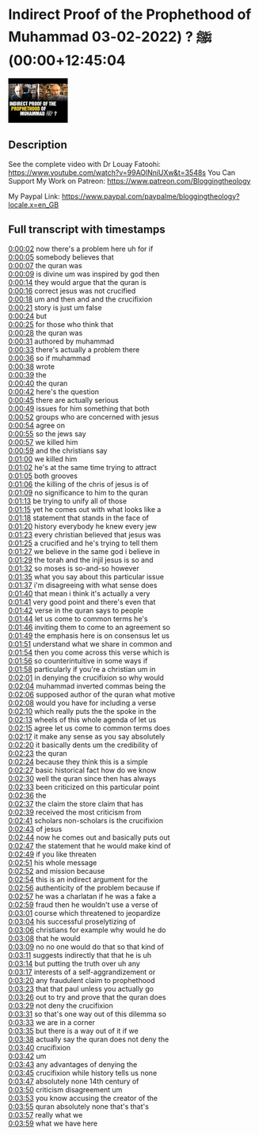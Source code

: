 # Indirect Proof of the Prophethood of Muhammad ﷺ ? (2022-02-03 12:45:04+00:00)

![alt Indirect Proof of the Prophethood of Muhammad ﷺ ?](FgAMysWHCvo.jpg "Indirect Proof of the Prophethood of Muhammad ﷺ ?")

## Description

See the complete video with Dr Louay Fatoohi: https://www.youtube.com/watch?v=99AOlNniUXw&t=3548s
You Can Support My Work on Patreon:
https://www.patreon.com/Bloggingtheology

My Paypal Link: 
https://www.paypal.com/paypalme/bloggingtheology?locale.x=en_GB



## Full transcript with timestamps

[0:00:02](https://youtu.be/FgAMysWHCvo?t=2) now there's a problem here uh for if  
[0:00:05](https://youtu.be/FgAMysWHCvo?t=5) somebody believes that  
[0:00:07](https://youtu.be/FgAMysWHCvo?t=7) the quran was  
[0:00:09](https://youtu.be/FgAMysWHCvo?t=9) is divine um was inspired by god then  
[0:00:14](https://youtu.be/FgAMysWHCvo?t=14) they would argue that the quran is  
[0:00:16](https://youtu.be/FgAMysWHCvo?t=16) correct jesus was not crucified  
[0:00:18](https://youtu.be/FgAMysWHCvo?t=18) um and then and and the crucifixion  
[0:00:21](https://youtu.be/FgAMysWHCvo?t=21) story is just um false  
[0:00:24](https://youtu.be/FgAMysWHCvo?t=24) but  
[0:00:25](https://youtu.be/FgAMysWHCvo?t=25) for those who think that  
[0:00:28](https://youtu.be/FgAMysWHCvo?t=28) the quran was  
[0:00:31](https://youtu.be/FgAMysWHCvo?t=31) authored by muhammad  
[0:00:33](https://youtu.be/FgAMysWHCvo?t=33) there's actually a problem there  
[0:00:36](https://youtu.be/FgAMysWHCvo?t=36) so if muhammad  
[0:00:38](https://youtu.be/FgAMysWHCvo?t=38) wrote  
[0:00:39](https://youtu.be/FgAMysWHCvo?t=39) the  
[0:00:40](https://youtu.be/FgAMysWHCvo?t=40) the quran  
[0:00:42](https://youtu.be/FgAMysWHCvo?t=42) here's the question  
[0:00:45](https://youtu.be/FgAMysWHCvo?t=45) there are actually serious  
[0:00:49](https://youtu.be/FgAMysWHCvo?t=49) issues for him something that both  
[0:00:52](https://youtu.be/FgAMysWHCvo?t=52) groups who are concerned with jesus  
[0:00:54](https://youtu.be/FgAMysWHCvo?t=54) agree on  
[0:00:55](https://youtu.be/FgAMysWHCvo?t=55) so the jews say  
[0:00:57](https://youtu.be/FgAMysWHCvo?t=57) we killed him  
[0:00:59](https://youtu.be/FgAMysWHCvo?t=59) and the christians say  
[0:01:00](https://youtu.be/FgAMysWHCvo?t=60) we killed him  
[0:01:02](https://youtu.be/FgAMysWHCvo?t=62) he's at the same time trying to attract  
[0:01:05](https://youtu.be/FgAMysWHCvo?t=65) both grooves  
[0:01:06](https://youtu.be/FgAMysWHCvo?t=66) the killing of the chris of jesus is of  
[0:01:09](https://youtu.be/FgAMysWHCvo?t=69) no significance to him to the quran  
[0:01:13](https://youtu.be/FgAMysWHCvo?t=73) be trying to unify all of those  
[0:01:15](https://youtu.be/FgAMysWHCvo?t=75) yet he comes out with what looks like a  
[0:01:18](https://youtu.be/FgAMysWHCvo?t=78) statement that stands in the face of  
[0:01:20](https://youtu.be/FgAMysWHCvo?t=80) history everybody he knew every jew  
[0:01:23](https://youtu.be/FgAMysWHCvo?t=83) every christian believed that jesus was  
[0:01:25](https://youtu.be/FgAMysWHCvo?t=85) a crucified and he's trying to tell them  
[0:01:27](https://youtu.be/FgAMysWHCvo?t=87) we believe in the same god i believe in  
[0:01:29](https://youtu.be/FgAMysWHCvo?t=89) the torah and the injil jesus is so and  
[0:01:32](https://youtu.be/FgAMysWHCvo?t=92) so moses is so-and-so however  
[0:01:35](https://youtu.be/FgAMysWHCvo?t=95) what you say about this particular issue  
[0:01:37](https://youtu.be/FgAMysWHCvo?t=97) i'm disagreeing with what sense does  
[0:01:40](https://youtu.be/FgAMysWHCvo?t=100) that mean i think it's actually a very  
[0:01:41](https://youtu.be/FgAMysWHCvo?t=101) very good point and there's even that  
[0:01:42](https://youtu.be/FgAMysWHCvo?t=102) verse in the quran says to people  
[0:01:44](https://youtu.be/FgAMysWHCvo?t=104) let us come to common terms he's  
[0:01:46](https://youtu.be/FgAMysWHCvo?t=106) inviting them to come to an agreement so  
[0:01:49](https://youtu.be/FgAMysWHCvo?t=109) the emphasis here is on consensus let us  
[0:01:51](https://youtu.be/FgAMysWHCvo?t=111) understand what we share in common and  
[0:01:54](https://youtu.be/FgAMysWHCvo?t=114) then you come across this verse which is  
[0:01:56](https://youtu.be/FgAMysWHCvo?t=116) so counterintuitive in some ways if  
[0:01:58](https://youtu.be/FgAMysWHCvo?t=118) particularly if you're a christian um in  
[0:02:01](https://youtu.be/FgAMysWHCvo?t=121) in denying the crucifixion so why would  
[0:02:04](https://youtu.be/FgAMysWHCvo?t=124) muhammad inverted commas being the  
[0:02:06](https://youtu.be/FgAMysWHCvo?t=126) supposed author of the quran what motive  
[0:02:08](https://youtu.be/FgAMysWHCvo?t=128) would you have for including a verse  
[0:02:10](https://youtu.be/FgAMysWHCvo?t=130) which really puts the the spoke in the  
[0:02:13](https://youtu.be/FgAMysWHCvo?t=133) wheels of this whole agenda of let us  
[0:02:15](https://youtu.be/FgAMysWHCvo?t=135) agree let us come to common terms does  
[0:02:17](https://youtu.be/FgAMysWHCvo?t=137) it make any sense as you say absolutely  
[0:02:20](https://youtu.be/FgAMysWHCvo?t=140) it basically dents um the credibility of  
[0:02:23](https://youtu.be/FgAMysWHCvo?t=143) the quran  
[0:02:24](https://youtu.be/FgAMysWHCvo?t=144) because they think this is a simple  
[0:02:27](https://youtu.be/FgAMysWHCvo?t=147) basic historical fact how do we know  
[0:02:30](https://youtu.be/FgAMysWHCvo?t=150) well the quran since then has always  
[0:02:33](https://youtu.be/FgAMysWHCvo?t=153) been criticized on this particular point  
[0:02:36](https://youtu.be/FgAMysWHCvo?t=156) the  
[0:02:37](https://youtu.be/FgAMysWHCvo?t=157) the claim the store claim that has  
[0:02:39](https://youtu.be/FgAMysWHCvo?t=159) received the most criticism from  
[0:02:41](https://youtu.be/FgAMysWHCvo?t=161) scholars non-scholars is the crucifixion  
[0:02:43](https://youtu.be/FgAMysWHCvo?t=163) of jesus  
[0:02:44](https://youtu.be/FgAMysWHCvo?t=164) now he comes out and basically puts out  
[0:02:47](https://youtu.be/FgAMysWHCvo?t=167) the statement that he would make kind of  
[0:02:49](https://youtu.be/FgAMysWHCvo?t=169) if you like threaten  
[0:02:51](https://youtu.be/FgAMysWHCvo?t=171) his whole message  
[0:02:52](https://youtu.be/FgAMysWHCvo?t=172) and mission because  
[0:02:54](https://youtu.be/FgAMysWHCvo?t=174) this is an indirect argument for the  
[0:02:56](https://youtu.be/FgAMysWHCvo?t=176) authenticity of the problem because if  
[0:02:57](https://youtu.be/FgAMysWHCvo?t=177) he was a charlatan if he was a fake a  
[0:02:59](https://youtu.be/FgAMysWHCvo?t=179) fraud then he wouldn't use a verse of  
[0:03:01](https://youtu.be/FgAMysWHCvo?t=181) course which threatened to jeopardize  
[0:03:04](https://youtu.be/FgAMysWHCvo?t=184) his successful proselytizing of  
[0:03:06](https://youtu.be/FgAMysWHCvo?t=186) christians for example why would he do  
[0:03:08](https://youtu.be/FgAMysWHCvo?t=188) that he would  
[0:03:09](https://youtu.be/FgAMysWHCvo?t=189) no no one would do that so that kind of  
[0:03:11](https://youtu.be/FgAMysWHCvo?t=191) suggests indirectly that that he is uh  
[0:03:14](https://youtu.be/FgAMysWHCvo?t=194) but putting the truth over uh any  
[0:03:17](https://youtu.be/FgAMysWHCvo?t=197) interests of a self-aggrandizement or  
[0:03:20](https://youtu.be/FgAMysWHCvo?t=200) any fraudulent claim to prophethood  
[0:03:23](https://youtu.be/FgAMysWHCvo?t=203) that that paul unless you actually go  
[0:03:26](https://youtu.be/FgAMysWHCvo?t=206) out to try and prove that the quran does  
[0:03:29](https://youtu.be/FgAMysWHCvo?t=209) not deny the crucifixion  
[0:03:31](https://youtu.be/FgAMysWHCvo?t=211) so that's one way out of this dilemma so  
[0:03:33](https://youtu.be/FgAMysWHCvo?t=213) we are in a corner  
[0:03:35](https://youtu.be/FgAMysWHCvo?t=215) but there is a way out of it if we  
[0:03:38](https://youtu.be/FgAMysWHCvo?t=218) actually say the quran does not deny the  
[0:03:40](https://youtu.be/FgAMysWHCvo?t=220) crucifixion  
[0:03:42](https://youtu.be/FgAMysWHCvo?t=222) um  
[0:03:43](https://youtu.be/FgAMysWHCvo?t=223) any advantages of denying the  
[0:03:45](https://youtu.be/FgAMysWHCvo?t=225) crucifixion while history tells us none  
[0:03:47](https://youtu.be/FgAMysWHCvo?t=227) absolutely none 14th century of  
[0:03:50](https://youtu.be/FgAMysWHCvo?t=230) criticism disagreement um  
[0:03:53](https://youtu.be/FgAMysWHCvo?t=233) you know accusing the creator of the  
[0:03:55](https://youtu.be/FgAMysWHCvo?t=235) quran absolutely none that's that's  
[0:03:57](https://youtu.be/FgAMysWHCvo?t=237) really what we  
[0:03:59](https://youtu.be/FgAMysWHCvo?t=239) what we have here  
